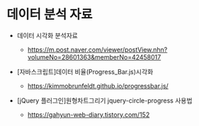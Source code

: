 # 데이터 분석 자료

- 데이터 시각화 분석자료

  - https://m.post.naver.com/viewer/postView.nhn?volumeNo=28601363&memberNo=42458017

- [자바스크립트]데이터 비율(Progress_Bar.js)시각화

  - https://kimmobrunfeldt.github.io/progressbar.js/

- [jQuery 플러그인]원형차트그리기 jquery-circle-progress 사용법
  - https://gahyun-web-diary.tistory.com/152
